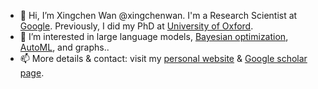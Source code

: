- 👋 Hi, I’m Xingchen Wan @xingchenwan. I'm a Research Scientist at [Google](https://research.google). Previously, I did my PhD at [University of Oxford](https://ox.ac.uk). 
- 👀 I’m interested in large language models, [Bayesian optimization](https://en.wikipedia.org/wiki/Bayesian_optimization), [AutoML](https://en.wikipedia.org/wiki/Automated_machine_learning), and graphs..
- 📫 More details & contact: visit my [personal website](https://xingchen.one) & [Google scholar page](https://scholar.google.com/citations?user=6KkohssAAAAJ&hl=en&authuser=1).

<!---
xingchenwan/xingchenwan is a ✨ special ✨ repository because its `README.md` (this file) appears on your GitHub profile.
You can click the Preview link to take a look at your changes.
--->
